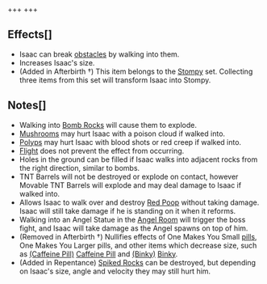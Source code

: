 +++
+++

Effects[]
---------


* Isaac can break [obstacles](/wiki/Obstacle "Obstacle") by walking into them.
* Increases Isaac's size.
* (Added in Afterbirth †) This item belongs to the [Stompy](/wiki/Stompy "Stompy") set. Collecting three items from this set will transform Isaac into Stompy.


Notes[]
-------


* Walking into [Bomb Rocks](/wiki/Bomb_Rock "Bomb Rock") will cause them to explode.
* [Mushrooms](/wiki/Mushroom_(Obstacle) "Mushroom (Obstacle)") may hurt Isaac with a poison cloud if walked into.
* [Polyps](/wiki/Polyp "Polyp") may hurt Isaac with blood shots or red creep if walked into.
* [Flight](/wiki/Flight "Flight") does not prevent the effect from occurring.
* Holes in the ground can be filled if Isaac walks into adjacent rocks from the right direction, similar to bombs.
* TNT Barrels will not be destroyed or explode on contact, however Movable TNT Barrels will explode and may deal damage to Isaac if walked into.
* Allows Isaac to walk over and destroy [Red Poop](/wiki/Red_Poop "Red Poop") without taking damage. Isaac will still take damage if he is standing on it when it reforms.
* Walking into an Angel Statue in the [Angel Room](/wiki/Angel_Room "Angel Room") will trigger the boss fight, and Isaac will take damage as the Angel spawns on top of him.
* (Removed in Afterbirth †) Nullifies effects of One Makes You Small [pills](/wiki/Pill "Pill"), One Makes You Larger pills, and other items which decrease size, such as [(Caffeine Pill)](/wiki/Caffeine_Pill "Caffeine Pill") [Caffeine Pill](/wiki/Caffeine_Pill "Caffeine Pill") and [(Binky)](/wiki/Binky "Binky") [Binky](/wiki/Binky "Binky").
* (Added in Repentance) [Spiked Rocks](/wiki/Rocks#Spiked_Rocks "Rocks") can be destroyed, but depending on Isaac's size, angle and velocity they may still hurt him.


